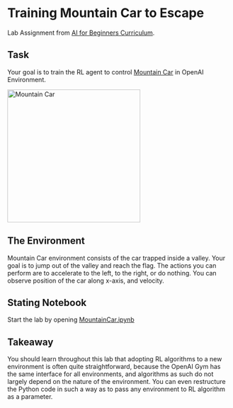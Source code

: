 # Training Mountain Car to Escape

Lab Assignment from [AI for Beginners Curriculum](https://github.com/microsoft/ai-for-beginners).

## Task

Your goal is to train the RL agent to control [Mountain Car](https://www.gymlibrary.ml/environments/classic_control/mountain_car/) in OpenAI Environment.

<img alt="Mountain Car" src="images/mountaincar.png" width="300"/>

## The Environment

Mountain Car environment consists of the car trapped inside a valley. Your goal is to jump out of the valley and reach the flag. The actions you can perform are to accelerate to the left, to the right, or do nothing. You can observe position of the car along x-axis, and velocity.

## Stating Notebook

Start the lab by opening [MountainCar.ipynb](MountainCar.ipynb)

## Takeaway

You should learn throughout this lab that adopting RL algorithms to a new environment is often quite straightforward, because the OpenAI Gym has the same interface for all environments, and algorithms as such do not largely depend on the nature of the environment. You can even restructure the Python code in such a way as to pass any environment to RL algorithm as a parameter.

